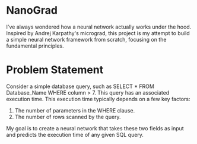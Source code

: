 # NanoGrad

I've always wondered how a neural network actually works under the hood. Inspired by Andrej Karpathy's micrograd, this project is my attempt to build a simple neural network framework from scratch, focusing on the fundamental principles.

# Problem Statement

Consider a simple database query, such as SELECT * FROM Database_Name WHERE column > 7. This query has an associated execution time. This execution time typically depends on a few key factors:

  1. The number of parameters in the WHERE clause.
  2. The number of rows scanned by the query.

My goal is to create a neural network that takes these two fields as input and predicts the execution time of any given SQL query.
